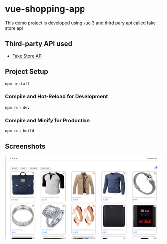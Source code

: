 # vue-shopping-app

This demo project is developed using vue 3 and third pary api called fake store api


## Third-party API used

 - [Fake Store API](https://fakestoreapi.com/)





## Project Setup

```sh
npm install
```

### Compile and Hot-Reload for Development

```sh
npm run dev
```

### Compile and Minify for Production

```sh
npm run build
```
## Screenshots

![App Screenshot](./image-1.png)


